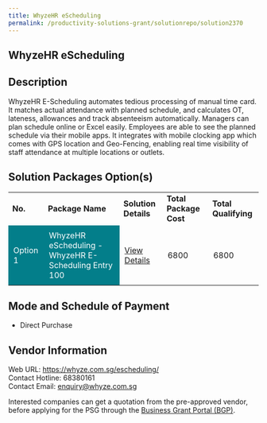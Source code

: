 ```yaml
---
title: WhyzeHR eScheduling
permalink: /productivity-solutions-grant/solutionrepo/solution2370
---
```


## WhyzeHR eScheduling

## Description

WhyzeHR E-Scheduling automates tedious processing of manual time card. It matches actual attendance with planned schedule, and calculates OT, lateness, allowances and track absenteeism automatically. Managers can plan schedule online or Excel easily. Employees are able to see the planned schedule via their mobile apps. It integrates with mobile clocking app which comes with GPS location and Geo-Fencing, enabling real time visibility of staff attendance at multiple locations or outlets.

## Solution Packages Option(s)

<table>
<tr>
<td><b>No.</b></td>
<td><b>Package Name</b></td>
<td><b>Solution Details</b></td>
<td><b>Total Package Cost</b></td>
<td><b>Total Qualifying</b></td>
</tr>
<tr>
<td style='padding: 10px; background-color: #037E8A; color: #FFFFFF;'>Option 1</td>
<td style='padding: 10px; background-color: #037E8A; color: #FFFFFF;'>WhyzeHR eScheduling - WhyzeHR E-Scheduling Entry 100</td>
<td style='padding: 10px;'><a href='https://www.gobusiness.gov.sg/images/psg/Whyze_20210139_Desensitised_Annex_3_Part_3.pdf' target='_blank'>View Details</a></td>
<td style='padding: 10px;'>6800</td>
<td style='padding: 10px;'>6800</td>
</tr>
</table>

## Mode and Schedule of Payment

 - Direct Purchase

## Vendor Information

 Web URL: https://whyze.com.sg/escheduling/ <br>Contact Hotline: 68380161 <br>Contact Email: enquiry@whyze.com.sg <br>

Interested companies can get a quotation from the pre-approved vendor, before applying for the PSG through the <a href='https://www.businessgrants.gov.sg/' target='_blank' rel='noopener'>Business Grant Portal (BGP)</a>.

<script src="/jquery/resize-tables.js"></script>
